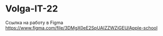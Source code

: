 # Volga-IT-22
Ссылка на работу в Figma https://www.figma.com/file/3DMgX0eE2SpUAIZZWZiGEU/Apple-school
